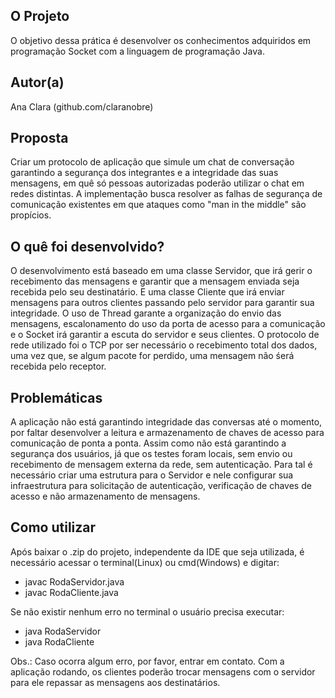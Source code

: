 ## O Projeto 
O objetivo dessa prática é desenvolver os conhecimentos adquiridos em programação Socket com a linguagem de programação Java.

## Autor(a)
Ana Clara (github.com/claranobre)

## Proposta
Criar um protocolo de aplicação que simule um chat de conversação garantindo a segurança dos integrantes e a integridade das suas mensagens, em quê só pessoas autorizadas poderão utilizar o chat em redes distintas. A implementação busca resolver as falhas de segurança de comunicação existentes em que ataques como "man in the middle" são propícios. 

## O quê foi desenvolvido?
O desenvolvimento está baseado em uma classe Servidor, que irá gerir o recebimento das mensagens e garantir que a mensagem enviada seja recebida pelo seu destinatário. E uma classe Cliente que irá enviar mensagens para outros clientes passando pelo servidor para garantir sua integridade. O uso de Thread garante a organização do envio das mensagens, escalonamento do uso da porta de acesso para a comunicação e o Socket irá garantir a escuta do servidor e seus clientes. O protocolo de rede utilizado foi o TCP por ser necessário o recebimento total dos dados, uma vez que, se algum pacote for perdido, uma mensagem não śerá recebida pelo receptor.

## Problemáticas
A aplicação não está garantindo integridade das conversas até o momento, por faltar desenvolver a leitura e armazenamento de chaves de acesso para comunicação de ponta a ponta. Assim como não está garantindo a segurança dos usuários, já que os testes foram locais, sem envio ou recebimento de mensagem externa da rede, sem autenticação. Para tal é necessário criar uma estrutura para o Servidor e nele configurar sua infraestrutura para solicitação de autenticação, verificação de chaves de acesso e não armazenamento de mensagens. 

## Como utilizar
Após baixar o .zip do projeto, independente da IDE que seja utilizada, é necessário acessar o terminal(Linux) ou cmd(Windows) e digitar:
 * javac RodaServidor.java
 * javac RodaCliente.java

 Se não existir nenhum erro no terminal o usuário precisa executar:
 * java RodaServidor
 * java RodaCliente

 Obs.: Caso ocorra algum erro, por favor, entrar em contato.
 Com a aplicação rodando, os clientes poderão trocar mensagens com o servidor para ele repassar as mensagens aos destinatários.